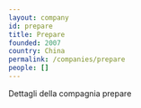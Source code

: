 ```yaml
---
layout: company
id: prepare
title: Prepare
founded: 2007
country: China
permalink: /companies/prepare
people: []
---
```


Dettagli della compagnia prepare